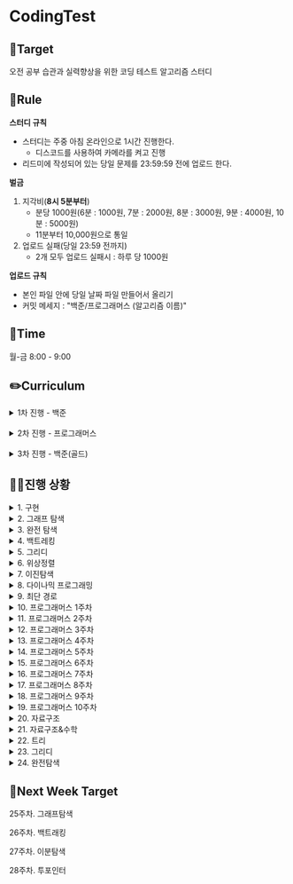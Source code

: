 # CodingTest


## 🎯Target
오전 공부 습관과 실력향상을 위한 코딩 테스트 알고리즘 스터디

## 📌Rule
**스터디 규칙**
- 스터디는 주중 아침 온라인으로 1시간 진행한다.
  - 디스코드를 사용하여 카메라를 켜고 진행
- 리드미에 작성되어 있는 당일 문제를 23:59:59 전에 업로드 한다.

**벌금**
1. 지각비(**8시 5분부터**)
   - 분당 1000원(6분 : 1000원, 7분 : 2000원, 8분 : 3000원, 9분 : 4000원, 10분 : 5000원)
   - 11분부터 10,000원으로 통일
2. 업로드 실패(당일 23:59 전까지)
   - 2개 모두 업로드 실패시 : 하루 당 1000원

**업로드 규칙**
- 본인 파일 안에 당일 날짜 파일 만들어서 올리기
- 커밋 메세지 : "백준/프로그래머스 (알고리즘 이름)"

## 📅Time
월-금 8:00 - 9:00

## ✏️Curriculum
<details>
  <summary>1차 진행 - 백준</summary>

 
 - 기간 : 2024.08.12 ~ 2024.10.11
 - 한 주(월-토)에 알고리즘 1개 지정하여 해당 문제집에 있는 문제 3개씩 풀기
 - 단, 개강 후인 9월 부터는 2문제로 변경 & 월-금으로 변경
 - [코딩테스트 대비 문제집 with Baekjoon](https://github.com/tony9402/baekjoon/)
 
</details>
</br>
<details>
  <summary>2차 진행 - 프로그래머스</summary>

 
 - 기간 : 2024.10.14 ~ 2024.12.17
 - 프로그래머스 고득점 Kit 문제 1개, lv1 기본 문제 1개씩 풀기
 - [프로그래머스 코딩테스트 고득점 Kit](https://school.programmers.co.kr/learn/challenges?tab=algorithm_practice_kit)
 
</details>
</br>
<details>
  <summary>3차 진행 - 백준(골드)</summary>

 
 - 기간 : 2024.01.02 ~
 - 문제집에 있는 알고리즘 폴더에서 실버일 경우 2문제, 골드는 1문제씩 풀기
 - 한주에 알고리즘 1개
 - [코딩테스트 대비 문제집 with Baekjoon](https://github.com/tony9402/baekjoon/)
 
</details>

## 🏃‍♀️진행 상황
<details>
  <summary>1. 구현</summary>

|일차|날짜| 알고리즘 | 세부항목 |[지혜](https://github.com/Jihye511)|[서연](https://github.com/seoyeon2001)|[유진](https://github.com/g0yujin)|
|---|---|---|---|---|---|---|
|1일차|8/12|구현|2753, 5597, 20053|✔️|✔️|✔️|
|2일차|8/13|구현|1212, 21918, 14467|✔️|✔️|✔️|
|3일차|8/14|구현|20546, 2578, 4396|✔️|✔️|✔️|
|4일차|8/15|구현|1244, 10994, 20436|✔️|✔️|✔️|
|5일차|8/16|구현|1913, 12933, 20291|✔️|✔️|✔️|
|6일차|8/17|구현|17413, 22858, 17276|✔️|✔️|✔️|

</details>

<details>
  <summary>2. 그래프 탐색</summary>

|일차|날짜| 알고리즘 | 세부항목 |[지혜](https://github.com/Jihye511)|[서연](https://github.com/seoyeon2001)|[유진](https://github.com/g0yujin)|
|---|---|---|---|---|---|---|
|7일차|8/19|그래프 탐색|2606, 1260|✔️|✔️|✔️|
|8일차|8/20|그래프 탐색|11725, 1325|✔️|✔️|✔️|
|9일차|8/21|그래프 탐색|2178, 2667|✔️|✔️|✔️|
|10일차|8/22|그래프 탐색|16918, 14940|✔️|✔️|✔️|
|11일차|8/23|그래프 탐색|16956, 1012|✔️|✔️|✔️|
|12일차|8/24|그래프 탐색|11724, 4963|✔️|✔️|✔️|

</details>

<details>
  <summary>3. 완전 탐색</summary>

|일차|날짜| 알고리즘 | 세부항목 |[지혜](https://github.com/Jihye511)|[서연](https://github.com/seoyeon2001)|[유진](https://github.com/g0yujin)|
|---|---|---|---|---|---|---|
|13일차|8/26|완전 탐색|2798, 2231|✔️|✔️|✔️|
|14일차|8/27|완전 탐색|19532, 18312|✔️|✔️|✔️|
|15일차|8/28|완전 탐색|22864, 15721|✔️|✔️|✔️|
|16일차|8/29|완전 탐색|18511, 1969|✔️|✔️|✔️|
|17일차|8/30|완전 탐색|2422, 5568|✔️|✔️|✔️|
|18일차|8/31|완전 탐색|16439, 2503|✔️|✔️|✔️|

</details>

<details>
  <summary>4. 백트레킹</summary>

|일차|날짜| 알고리즘 | 세부항목 |[지혜](https://github.com/Jihye511)|[서연](https://github.com/seoyeon2001)|[유진](https://github.com/g0yujin)|
|---|---|---|---|---|---|---|
|19일차|9/2|백트레킹|15649, 15650|✔️|✔️|✔️|
|20일차|9/3|백트레킹|15651, 15652|✔️|✔️|✔️|
|21일차|9/4|백트레킹|15654, 15655|✔️|✔️|✔️|
|22일차|9/5|백트레킹|15656, 15657|✔️|✔️|✔️|
|23일차|9/6|백트레킹|15663, 15664|✔️|✔️|✔️|

</details>

<details>
  <summary>5. 그리디</summary>

|일차|날짜| 알고리즘 | 세부항목 |[지혜](https://github.com/Jihye511)|[서연](https://github.com/seoyeon2001)|[유진](https://github.com/g0yujin)|
|---|---|---|---|---|---|---|
|24일차|9/9|그리디|14916, 1343|✔️|✔️|✔️|
|25일차|9/10|그리디|2217, 1758|✔️|✔️|✔️|
|26일차|9/11|그리디|11399, 11508|✔️|✔️|✔️|
|27일차|9/12|그리디|11047, 13305|✔️|✔️|✔️|
|28일차|9/13|그리디|20115, 20300|✔️|✔️|✔️|

</details>

<details>
  <summary>6. 위상정렬</summary>

|일차|날짜| 알고리즘 | 세부항목 |[지혜](https://github.com/Jihye511)|[서연](https://github.com/seoyeon2001)|[유진](https://github.com/g0yujin)|
|---|---|---|---|---|---|---|
|29일차|9/16|위상정렬|14567, 2056|✔️|✔️|✔️|
|30일차|9/17|위상정렬|1005, 2252|✔️|✔️|✔️|
|31일차|9/18|위상정렬|2623, 1766|✔️|✔️|✔️|

</details>

<details>
  <summary>7. 이진탐색</summary>

|일차|날짜| 알고리즘 | 세부항목 |[지혜](https://github.com/Jihye511)|[서연](https://github.com/seoyeon2001)|[유진](https://github.com/g0yujin)|[지은](https://github.com/JiELee1)|
|---|---|---|---|---|---|---|---|
|32일차|9/19|이진탐색|1789, 10815|✔️|✔️|✔️||
|33일차|9/20|이진탐색|2417, 2512|✔️|✔️|✔️||
|34일차|9/23|이진탐색|19637, 11663|✔️|✔️|✔️||
|35일차|9/24|이진탐색|2805, 1654|✔️|✔️|✔️|✔️|
|36일차|9/25|이진탐색|22871, 3079|✔️|✔️|✔️|✔️|

</details>

<details>
  <summary>8. 다이나믹 프로그래밍</summary>

|일차|날짜| 알고리즘 | 세부항목 |[지혜](https://github.com/Jihye511)|[서연](https://github.com/seoyeon2001)|[유진](https://github.com/g0yujin)|[지은](https://github.com/JiELee1)|
|---|---|---|---|---|---|---|---|
|37일차|9/26|다이나믹 프로그래밍|10870, 2748|✔️|✔️|✔️|✔️|
|38일차|9/27|다이나믹 프로그래밍|1010, 9655|✔️|✔️|✔️|✔️|
|39일차|9/30|다이나믹 프로그래밍|2839, 17626|✔️|✔️|✔️|✔️|
|40일차|10/1|다이나믹 프로그래밍|1463, 9095|✔️|✔️|✔️|✔️|
|41일차|10/2|다이나믹 프로그래밍|11726, 2579|✔️|✔️|✔️|✔️|
|42일차|10/3|다이나믹 프로그래밍|11727, 2407|✔️|✔️|✔️|✔️|
|43일차|10/4|다이나믹 프로그래밍|11053, 1912|✔️|✔️|✔️|✔️|

</details>

<details>
  <summary>9. 최단 경로</summary>

|일차|날짜| 알고리즘 | 세부항목 |[지혜](https://github.com/Jihye511)|[서연](https://github.com/seoyeon2001)|[유진](https://github.com/g0yujin)|[지은](https://github.com/JiELee1)|
|---|---|---|---|---|---|---|---|
|44일차|10/7|최단 경로|18352, 11403|✔️|✔️|✔️|✔️|
|45일차|10/8|최단 경로|13549, 11265|✔️|✔️|✔️|✔️|
|46일차|10/9|최단 경로|1753, 14938|✔️|✔️|✔️|✔️|
|47일차|10/10|최단 경로|1277, 2224|✔️|✔️|✔️|✔️|
|48일차|10/11|최단 경로|11404, 1956|✔️|✔️|✔️|✔️|


</details>

<details>
  <summary>10. 프로그래머스 1주차</summary>

|일차|날짜| 알고리즘 | 세부항목 |[지혜](https://github.com/Jihye511)|[서연](https://github.com/seoyeon2001)|[유진](https://github.com/g0yujin)|[지은](https://github.com/JiELee1)|
|---|---|---|---|---|---|---|---|
|49일차|10/14|해시|나머지가 1이 되는 수 찾기, 폰켓몬|✔️|✔️|✔️|✔️|
|50일차|10/15|해시|평균 구하기, 완주하지 못한 선|✔️|✔️|✔️|✔️|
|51일차|10/16|해시|x만큼 간격이 있는 n개의 숫자, 전화번호 목록|✔️|✔️|✔️|✔️|
|52일차|10/17|해시|짝수와 홀수, 의상|✔️|✔️|✔️|✔️|
|53일차|10/18|해시|자릿수 더하기, 베스트 앨범|✔️|✔️|✔️|✔️|


</details>

<details>
  <summary>11. 프로그래머스 2주차</summary>

|일차|날짜| 알고리즘 | 세부항목 |[지혜](https://github.com/Jihye511)|[서연](https://github.com/seoyeon2001)|[유진](https://github.com/g0yujin)|[지은](https://github.com/JiELee1)|
|---|---|---|---|---|---|---|---|
|54일차|10/21|스택&큐|문자열 내 p와 y의 개수, 같은 숫자는 싫어|✔️|✔️|✔️|✔️|
|55일차|10/22|스택&큐|자연수 뒤집어 배열로 만들기, 기능개발|✔️|✔️|✔️|✔️|
|56일차|10/23|스택&큐|정수 내림차순으로 배치하기, 올바른 괄호|✔️|✔️|✔️|✔️|
|57일차|10/24|스택&큐|정수 제곱근 판별, 프로세스|✔️|✔️|✔️|✔️|
|58일차|10/25|스택&큐|하샤드 수, 다리를 지나는 트럭|✔️|✔️|✔️|✔️|


</details>

<details>
  <summary>12. 프로그래머스 3주차</summary>

|일차|날짜| 알고리즘 | 세부항목 |[지혜](https://github.com/Jihye511)|[서연](https://github.com/seoyeon2001)|[유진](https://github.com/g0yujin)|[지은](https://github.com/JiELee1)|
|---|---|---|---|---|---|---|---|
|59일차|10/28|힙|나누어 떨어지는 숫자 배열, 더 맵게|✔️|✔️|✔️|✔️|
|60일차|10/29|힙|서울에서 김서방 찾기, 디스크 컨트롤러|✔️|✔️|✔️|✔️|
|61일차|10/30|힙|콜라츠 추측, 이중우선순위큐|✔️|✔️|✔️|✔️|
|62일차|10/31|스택&큐|주식 가격, 	없는 숫자 더하기|✔️|✔️|✔️|✔️|
|63일차|11/1|정렬|음양 더하기, 가장 큰 수|✔️|✔️|✔️|✔️|


</details>

<details>
  <summary>13. 프로그래머스 4주차</summary>

|일차|날짜| 알고리즘 | 세부항목 |[지혜](https://github.com/Jihye511)|[서연](https://github.com/seoyeon2001)|[유진](https://github.com/g0yujin)|[지은](https://github.com/JiELee1)|
|---|---|---|---|---|---|---|---|
|64일차|11/4|정렬|제일 작은 수 제거하기, k-번째수|✔️|✔️|✔️|✔️|
|65일차|11/5|정렬|핸드폰 번호 가리기, H-Index|✔️|✔️|✔️|✔️|
|66일차|11/6|완전탐색|내적, 최소직사각형|✔️|✔️|✔️|✔️|
|67일차|11/7|완전탐색|가운데 글자 가져오기, 	모의고사|✔️|✔️|✔️|✔️|
|68일차|11/8|완전탐색|수박수박수박수박수박수?, 소수찾기|✔️|✔️|✔️|✔️|


</details>


<details>
  <summary>14. 프로그래머스 5주차</summary>

|일차|날짜| 알고리즘 | 세부항목 |[지혜](https://github.com/Jihye511)|[서연](https://github.com/seoyeon2001)|[유진](https://github.com/g0yujin)|[지은](https://github.com/JiELee1)|
|---|---|---|---|---|---|---|---|
|69일차|11/11|완전탐색|약수의 개수와 덧셈, 카펫|✔️|✔️|✔️|✔️|
|70일차|11/12|완전탐색|문자열 내림차순으로 배치하기, 피로도|✔️|✔️|✔️|✔️|
|71일차|11/13|완전탐색|부족한 금액 계산하기, 전력망을 둘로 나누기|✔️|✔️|✔️|✔️|
|72일차|11/14|완전탐색|문자열 다루기 기본, 	모음사전|✔️|✔️|✔️|✔️|
|73일차|11/15|탐욕법|행렬의 덧셈, 체육복|✔️|✔️|✔️|✔️|


</details>


<details>
  <summary>15. 프로그래머스 6주차</summary>

|일차|날짜| 알고리즘 | 세부항목 |[지혜](https://github.com/Jihye511)|[서연](https://github.com/seoyeon2001)|[유진](https://github.com/g0yujin)|[지은](https://github.com/JiELee1)|
|---|---|---|---|---|---|---|---|
|74일차|11/18|탐욕법|직사각형 별찍기, 조이스틱|✔️|✔️|✔️|✔️|
|75일차|11/19|탐욕법|같은 숫자는 싫어, 큰 수 만들기|✔️|✔️|✔️|✔️|
|76일차|11/20|탐욕법|최대공약수와 최소공배수, 구명보트|✔️|✔️|✔️|✔️|
|77일차|11/21|탐욕법|크기가 작은 부분 문자열, 	섬 연결하기|✔️|✔️|✔️|✔️|
|78일차|11/22|탐욕법|이상한 문자 만들기, 단속카메라|✔️|✔️|✔️||


</details>


<details>
  <summary>16. 프로그래머스 7주차</summary>

|일차|날짜| 알고리즘 | 세부항목 |[지혜](https://github.com/Jihye511)|[서연](https://github.com/seoyeon2001)|[유진](https://github.com/g0yujin)|[지은](https://github.com/JiELee1)|
|---|---|---|---|---|---|---|---|
|79일차|11/25|동적계획법|예산, N으로 표현|✔️|✔️|✔️||
|80일차|11/26|동적계획법|3진법 뒤집기, 정수 삼각형|✔️|✔️|✔️||
|81일차|11/27|동적계획법|삼총사, 등굣길|✔️|✔️|✔️||
|82일차|11/28|동적계획법|시저 암호, 사칙연산|✔️|✔️|✔️||
|83일차|11/29|동적계획법|가장 가까운 같은 글자, 도둑질|✔️|✔️|✔️||


</details>


<details>
  <summary>17. 프로그래머스 8주차</summary>

|일차|날짜| 알고리즘 | 세부항목 |[지혜](https://github.com/Jihye511)|[서연](https://github.com/seoyeon2001)|[유진](https://github.com/g0yujin)|[지은](https://github.com/JiELee1)|
|---|---|---|---|---|---|---|---|
|84일차|12/2|깊이/너비 우선 탐색(DFS/BFS)|두 개 뽑아서 더하기, 타겟 넘버|✔️|✔️|✔️||
|85일차|12/3|깊이/너비 우선 탐색(DFS/BFS)|숫자 문자열과 영단어, 네트워크|✔️|✔️|✔️||
|86일차|12/4|깊이/너비 우선 탐색(DFS/BFS)|푸드 파이트 대회, 게임 맵 최단거리|✔️|✔️|✔️||
|87일차|12/5|깊이/너비 우선 탐색(DFS/BFS)|문자열 내 마음대로 정렬하기, 단어 변환|✔️|✔️|✔️||
|88일차|12/6|깊이/너비 우선 탐색(DFS/BFS)|콜라 문제, 아이템 줍기|✔️|✔️|✔️||
|88일차|12/6|깊이/너비 우선 탐색(DFS/BFS)|콜라 문제, 아이템 줍기|✔️|✔️|✔️||


</details>


<details>
  <summary>18. 프로그래머스 9주차</summary>

|일차|날짜| 알고리즘 | 세부항목 |[지혜](https://github.com/Jihye511)|[서연](https://github.com/seoyeon2001)|[유진](https://github.com/g0yujin)|[지은](https://github.com/JiELee1)|
|---|---|---|---|---|---|---|---|
|89일차|12/9|깊이/너비 우선 탐색(DFS/BFS)|명예의 전당 (1), 여행경로|✔️|✔️|✔️||
|90일차|12/10|깊이/너비 우선 탐색(DFS/BFS)|[1차] 비밀지도, 퍼즐 조각 채우기|✔️|✔️|✔️||
|91일차|12/11|이분탐색|추억 점수, 입국심사|✔️|✔️|✔️||
|92일차|12/12|이분탐색|카드 뭉치, 징검다리|✔️|✔️|✔️||
|93일차|12/13|그래프|2016년, 가장 먼 노드|✔️|✔️|✔️||


</details>

<details>
  <summary>19. 프로그래머스 10주차</summary>

|일차|날짜| 알고리즘 | 세부항목 |[지혜](https://github.com/Jihye511)|[서연](https://github.com/seoyeon2001)|[유진](https://github.com/g0yujin)|[지은](https://github.com/JiELee1)|
|---|---|---|---|---|---|---|---|
|94일차|12/16|그래프|기사단원의 무기, 순위|✔️|✔️|✔️||
|95일차|12/17|그래프|과일 장수, 방의 개수|✔️|✔️|✔️||



</details>

<details>
  <summary>20. 자료구조</summary>

|일차|날짜| 알고리즘 | 세부항목 |[지혜](https://github.com/Jihye511)|[서연](https://github.com/seoyeon2001)|[유진](https://github.com/g0yujin)|[지은](https://github.com/JiELee1)|[지수](https://github.com/codesooo)|
|---|---|---|---|---|---|---|---|---|
|96일차|1/2|자료구조|2800, 2493|✔️|✔️|✔️|✔️|✔️|
|97일차|1/3|자료구조|22942, 1918|✔️|✔️|✔️|✔️|✔️|



</details>

<details>
  <summary>21. 자료구조&수학</summary>

|일차|날짜| 알고리즘 | 세부항목 |[지혜](https://github.com/Jihye511)|[서연](https://github.com/seoyeon2001)|[유진](https://github.com/g0yujin)|[지은](https://github.com/JiELee1)|[지수](https://github.com/codesooo)|
|---|---|---|---|---|---|---|---|---|
|98일차|1/6|자료구조|7662, 21939|✔️|✔️|✔️|✔️|✔️|
|99일차|1/7|자료구조|2696, 21942||✔️||✔️|✔️|
|100일차|1/8|자료구조|21944, 17255||✔️||✔️|✔️|
|101일차|1/9|수학|1747, 22943||✔️||✔️|✔️|
|102일차|1/10|수학|1456, 1669||✔️||✔️|✔️|

</details>


<details>
  <summary>22. 트리</summary>

|일차|날짜| 알고리즘 | 세부항목 |[지혜](https://github.com/Jihye511)|[서연](https://github.com/seoyeon2001)|[유진](https://github.com/g0yujin)|[지은](https://github.com/JiELee1)|[지수](https://github.com/codesooo)|
|---|---|---|---|---|---|---|---|---|
|103일차|1/13|트리|11725, 1991|✔️|✔️|✔️|✔️|✔️|
|104일차|1/14|트리|9934, 14675|✔️|✔️|✔️|✔️|✔️|
|105일차|1/15|트리|1068|✔️|✔️|✔️|✔️|✔️|
|106일차|1/16|트리|5639|✔️|✔️|✔️|✔️|✔️|
|107일차|1/17|트리|17073|✔️|✔️|✔️||✔️|

</details>


<details>
  <summary>23. 그리디</summary>

|일차|날짜| 알고리즘 | 세부항목 |[지혜](https://github.com/Jihye511)|[서연](https://github.com/seoyeon2001)|[유진](https://github.com/g0yujin)|[지은](https://github.com/JiELee1)|[지수](https://github.com/codesooo)|
|---|---|---|---|---|---|---|---|---|
|108일차|1/20|그리디|1541, 16953|✔️|✔️|✔️|✔️|✔️|
|109일차|1/21|그리디|21314, 1931|✔️|✔️|✔️|✔️|✔️|
|110일차|1/22|그리디|11000|✔️|✔️|✔️|✔️|✔️|
|111일차|1/23|그리디|13164|✔️|✔️|✔️|✔️|✔️|
|112일차|1/24|그리디|19598|✔️|✔️|✔️|✔️|✔️|

</details>

<details>
  <summary>24. 완전탐색</summary>

|일차|날짜| 알고리즘 | 세부항목 |[지혜](https://github.com/Jihye511)|[서연](https://github.com/seoyeon2001)|[유진](https://github.com/g0yujin)|[지은](https://github.com/JiELee1)|[지수](https://github.com/codesooo)|
|---|---|---|---|---|---|---|---|---|
|113일차|1/27|완전탐색|14620, 2961|✔️|✔️|✔️|✔️|✔️|
|114일차|1/28|완전탐색|2615, 15661|✔️|✔️|✔️|✔️|✔️|
|/|1/22||새해 복 많이 받으세용||||||
|115일차|1/30|완전탐색|12919|✔️|✔️|✔️|✔️|✔️|
|116일차|1/31|완전탐색|1548|✔️|✔️||✔️|✔️|

</details>

## 🎯Next Week Target


25주차. 그래프탐색

26주차. 백트래킹

27주차. 이분탐색

28주차. 투포인터

